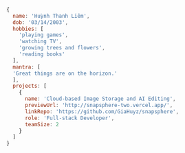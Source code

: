 <div align="center">
<!--   <img height="150" src="https://avatars.githubusercontent.com/u/95570833?v=4"  /> -->
</div>

###

###

<!-- VISITOR -->
<div align="center">
<!--   <img src="https://visitor-badge.laobi.icu/badge?page_id=limbanga.limbanga"  /> -->
</div>

```js
{
  name: 'Huỳnh Thanh Liêm',
  dob: '03/14/2003',
  hobbies: [
    'playing games',
    'watching TV',
    'growing trees and flowers',
    'reading books'
  ],
  mantra: [
  'Great things are on the horizon.'
  ],
  projects: [
    {
      name: 'Cloud-based Image Storage and AI Editing',
      previewUrl: 'http://snapsphere-two.vercel.app/',
      linkRepo: 'https://github.com/GiaHuyz/snapsphere',
      role: 'Full-stack Developer',
      teamSize: 2
    }
  ]
}
```
